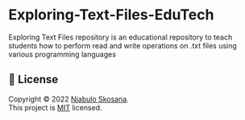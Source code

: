 # Exploring-Text-Files-EduTech
Exploring Text Files repository is an educational repository to teach students how to perform read and write operations on .txt files using various programming languages

## 📝 License

Copyright © 2022 [Njabulo Skosana](https://github.com/njabuloskosana). <br />
This project is [MIT](https://github.com/njabuloskosana/Exploring-1D-Arrays-EduTech/blob/main/LICENSE) licensed.